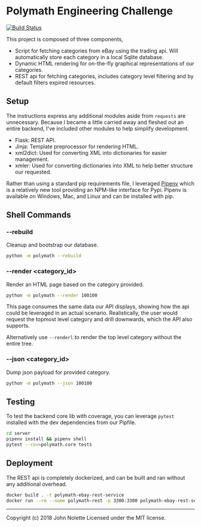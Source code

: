 # Polymath Engineering Challenge

[![Build Status](https://travis-ci.org/neetjn/polymath-engineering-challenge.svg?branch=master)](https://travis-ci.org/neetjn/polymath-engineering-challenge)

This project is composed of three components,

- Script for fetching categories from eBay using the trading api. Will automatically store each category in a local Sqlite database.
- Dynamic HTML rendering for on-the-fly graphical representations of our categories.
- REST api for fetching categories, includes category level filtering and by default filters expired resources.

## Setup

The instructions express any additional modules aside from `requests` are unnecessary. Because I became a little carried away and fleshed out an entire backend, I've included other modules to help simplify development.

* Flask: REST API.
* Jinja: Template preprocessor for rendering HTML.
* xml2dict: Used for converting XML into dictionaries for easier management.
* xmler: Used for converting dictionaries into XML to help better structure our requested.

Rather than using a standard pip requirements file, I leveraged [Pipenv](https://docs.pipenv.org/) which is a relatively new tool providing an NPM-like interface for Pypi. Pipenv is available on Windows, Mac, and Linux and can be installed with pip.

## Shell Commands

### --rebuild

Cleanup and bootstrap our database.

```bash
python -m polymath --rebuild
```

### --render <category_id>

Render an HTML page based on the category provided.

```bash
python -m polymath --render 100100
```

This page consumes the same data our API displays, showing how the api could be leveraged in an actual scenario.
Realistically, the user would request the topmost level category and drill downwards, which the API also supports.

Alternatively use `--renderl` to render the top level category without the entire tree.

### --json <category_id>

Dump json payload for provided category.

```bash
python -m polymath --json 100100
```

## Testing

To test the backend core lib with coverage, you can leverage `pytest` installed with the dev dependencies from our Pipfile.

```bash
cd server
pipenv install && pipenv shell
pytest --cov=polymath.core tests
```

## Deployment

The REST api is completely dockerized, and can be built and ran without any additional overhead.

```bash
docker build . -t polymath-ebay-rest-service
docker run --rm --name polymath-rest -p 3300:3300 polymath-ebay-rest-service
```

---

Copyright (c) 2018 John Nolette Licensed under the MIT license.
